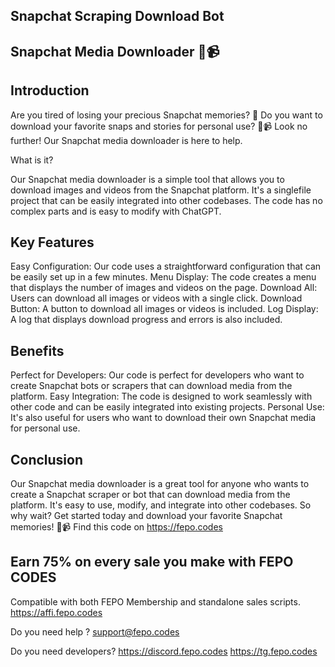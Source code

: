 Snapchat Scraping Download Bot
----------------------

## Snapchat Media Downloader 📸📹

## Introduction


Are you tired of losing your precious Snapchat memories? 🤔 Do you want to download your favorite snaps and stories for personal use? 📸📹 Look no further! Our Snapchat media downloader is here to help.

What is it?


Our Snapchat media downloader is a simple tool that allows you to download images and videos from the Snapchat platform. It's a singlefile project that can be easily integrated into other codebases. The code has no complex parts and is easy to modify with ChatGPT.

## Key Features


   Easy Configuration: Our code uses a straightforward configuration that can be easily set up in a few minutes.
   Menu Display: The code creates a menu that displays the number of images and videos on the page.
   Download All: Users can download all images or videos with a single click.
   Download Button: A button to download all images or videos is included.
   Log Display: A log that displays download progress and errors is also included.

## Benefits


   Perfect for Developers: Our code is perfect for developers who want to create Snapchat bots or scrapers that can download media from the platform.
   Easy Integration: The code is designed to work seamlessly with other code and can be easily integrated into existing projects.
   Personal Use: It's also useful for users who want to download their own Snapchat media for personal use.

## Conclusion


Our Snapchat media downloader is a great tool for anyone who wants to create a Snapchat scraper or bot that can download media from the platform. It's easy to use, modify, and integrate into other codebases. So why wait? Get started today and download your favorite Snapchat memories! 📸📹
Find this code on https://fepo.codes

## Earn 75% on every sale you make with FEPO CODES
Compatible with both FEPO Membership and standalone sales scripts.
https://affi.fepo.codes

Do you need help ?
support@fepo.codes

Do you need developers?
https://discord.fepo.codes
https://tg.fepo.codes